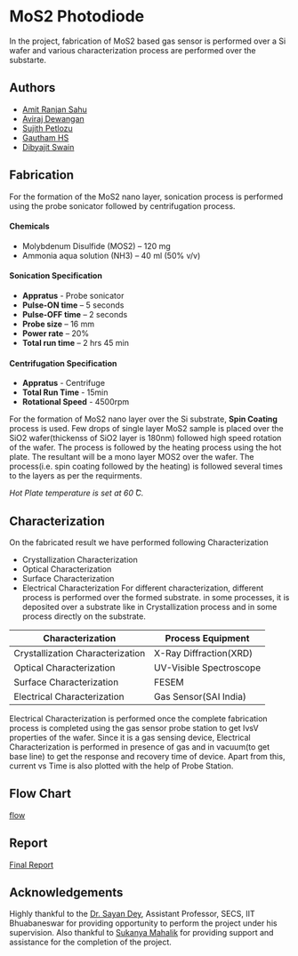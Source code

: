 
# MoS2 Photodiode

In the project, fabrication of MoS2 based gas sensor is performed over a Si wafer and various characterization process are performed over the substarte.


## Authors

- [Amit Ranjan Sahu](https://www.linkedin.com/in/amitranjansa)
- [Aviraj Dewangan](https://www.linkedin.com/in/aviraj-dewangan-361bb71aa/)
- [Sujith Petlozu](https://www.linkedin.com/in/sujith-petlozu-2ab845171)
- [Gautham HS](https://www.linkedin.com/in/gowtham-srinivas30)
- [Dibyajit Swain](https://www.linkedin.com/in/dibyajit-swain-9278b5228)


## Fabrication
For the formation of the MoS2 nano layer, sonication process is performed using the probe sonicator followed by centrifugation process.
 #### Chemicals
- Molybdenum Disulfide (MOS2) – 120 mg	
- Ammonia aqua solution (NH3) – 40 ml (50% v/v)

#### Sonication Specification
- **Appratus** - Probe sonicator
- **Pulse-ON time** – 5 seconds
- **Pulse-OFF time** – 2 seconds
- **Probe size** – 16 mm
- **Power rate** – 20%
- **Total run time** – 2 hrs 45 min
#### Centrifugation Specification
- **Appratus** - Centrifuge
- **Total Run Time** - 15min
- **Rotational Speed** - 4500rpm

For the formation of MoS2 nano layer over the Si substrate, **Spin Coating** process is used. Few drops of single layer MoS2 sample is placed over the SiO2 wafer(thickenss of SiO2 layer is 180nm) followed high speed rotation of the wafer. The process is followed by the heating process using the hot plate.  The resultant will be a mono layer MOS2 over the wafer. The process(i.e. spin coating followed by the heating) is followed several times to the layers as per the requirments.

*Hot Plate temperature is set at 60  ̊C.*

 


## Characterization
On the fabricated result we have performed following Characterization

- Crystallization Characterization
- Optical Characterization
- Surface Characterization
- Electrical Characterization
For different characterization, different process is performed over the formed substrate. in some processes, it is deposited over a substrate like in Crystallization process and in some process  directly on the substrate.


**Characterization** | **Process Equipment** |
--- | --- | 
Crystallization Characterization | X-Ray Diffraction(XRD) |
Optical Characterization | UV-Visible Spectroscope | 
Surface Characterization | FESEM | 
Electrical Characterization | Gas Sensor(SAI India) |

Electrical Characterization is performed once the complete fabrication process is completed using the gas sensor probe station to get IvsV properties of the wafer. Since it is a gas sensing device, Electrical Characterization is performed in presence of gas and in vacuum(to get base line) to get the response and recovery  time of device. Apart from this, current vs Time is also plotted with the help of Probe Station.
## Flow Chart
[flow](Images/Flowchart.png)
## Report

[Final Report](Report.pdf)


## Acknowledgements
Highly thankful to the [Dr. Sayan Dey](https://www.linkedin.com/in/sayandey/), Assistant Professor, SECS, IIT Bhuabaneswar for providing opportunity to perform the project under his supervision. Also thankful to [Sukanya Mahalik](https://www.linkedin.com/in/sukanya-mahalik) for providing support and assistance for the completion of the project.
